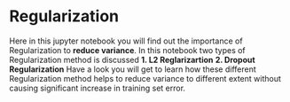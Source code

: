 # Regularization
Here in this jupyter notebook you will find out the importance of Regularization to **reduce variance**. In this notebook two types of Regularization method is discussed 
**1. L2 Reglarizartion**
**2. Dropout Regularization**
Have a look you will get to learn how these different Regularization method helps to reduce variance to different extent without causing significant increase in training set error.
